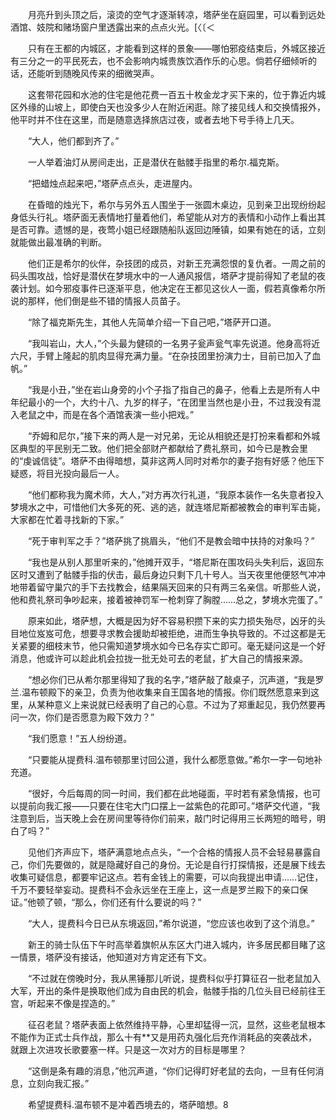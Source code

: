 　　月亮升到头顶之后，滚烫的空气才逐渐转凉，塔萨坐在庭园里，可以看到远处酒馆、妓院和赌场窗户里透露出来的点点火光。[〈〔＜

　　只有在王都的内城区，才能看到这样的景象——哪怕邪疫结束后，外城区接近有三分之一的平民死去，也不会影响内城贵族饮酒作乐的心思。倘若仔细倾听的话，还能听到随晚风传来的细微哭声。

　　这套带花园和水池的住宅是他花费一百五十枚金龙才买下来的，位于靠近内城区外缘的山坡上，即使白天也没多少人在附近闲逛。除了接见线人和交换情报外，他平时并不住在这里，而是随意选择旅店过夜，或者去地下号手待上几天。

　　“大人，他们都到齐了。”

　　一人举着油灯从房间走出，正是潜伏在骷髅手指里的希尔.福克斯。

　　“把蜡烛点起来吧，”塔萨点点头，走进屋内。

　　在昏暗的烛光下，希尔与另外五人围坐于一张圆木桌边，见到亲卫出现纷纷起身低头行礼。塔萨面无表情地打量着他们，希望能从对方的表情和小动作上看出其是否可靠。遗憾的是，夜莺小姐已经跟随船队返回边陲镇，如果有她在的话，立刻就能做出最准确的判断。

　　他们正是希尔的伙伴，杂技团的成员，对新王充满怨恨的复仇者。一周之前的码头围攻战，恰好是潜伏在梦境水中的一人通风报信，塔萨才提前得知了老鼠的夜袭计划。如今邪疫事件已逐渐平息，他决定在王都见这伙人一面，假若真像希尔所说的那样，他们倒是些不错的情报人员苗子。

　　“除了福克斯先生，其他人先简单介绍一下自己吧，”塔萨开口道。

　　“我叫岩山，大人，”个头最为健硕的一名男子瓮声瓮气率先说道。他身高将近六尺，手臂上隆起的肌肉显得充满力量。“在杂技团里扮演力士，目前已加入了血帆。”

　　“我是小丑，”坐在岩山身旁的小个子指了指自己的鼻子，他看上去是所有人中年纪最小的一个，大约十八、九岁的样子，“在团里当然也是小丑，不过我没有混入老鼠之中，而是在各个酒馆表演一些小把戏。”

　　“乔姆和尼尔，”接下来的两人是一对兄弟，无论从相貌还是打扮来看都和外城区典型的平民别无二致。他们把全部财产都献给了费礼祭司，如今已是教会里的“虔诚信徒”。塔萨不由得暗想，莫非这两人同时对希尔的妻子抱有好感？他压下疑惑，将目光投向最后一人。

　　“他们都称我为魔术师，大人，”对方再次行礼道，“我原本装作一名失意者投入梦境水之中，可惜他们大多死的死、逃的逃，就连塔尼斯都被教会的审判军击毙，大家都在忙着寻找新的下家。”

　　“死于审判军之手？”塔萨挑了挑眉头，“他们不是教会暗中扶持的对象吗？”

　　“我也是从别人那里听来的，”他摊开双手，“塔尼斯在围攻码头失利后，返回东区时又遭到了骷髅手指的伏击，最后身边只剩下几十号人。当天夜里他便怒气冲冲地带着留守巢穴的手下去找教会，结果隔天回来的只有两三名亲信。听那些人说，他和费礼祭司争吵起来，接着被神罚军一枪刺穿了胸膛……总之，梦境水完蛋了。”

　　原来如此，塔萨想，大概是因为好不容易积攒下来的实力损失殆尽，凶牙的头目地位岌岌可危，想要寻求教会援助却被拒绝，进而生争执导致的。不过这都是无关紧要的细枝末节，他只需知道梦境水如今已名存实亡即可。毫无疑问这是一个好消息，他或许可以趁此机会拉拢一批无处可去的老鼠，扩大自己的情报来源。

　　“想必你们已从希尔那里得知了我的名字，”塔萨敲了敲桌子，沉声道，“我是罗兰.温布顿殿下的亲卫，负责为他收集来自王国各地的情报。你们既然愿意来到这里，从某种意义上来说就已经表明了自己的心意。不过为了郑重起见，我仍然要再问一次，你们是否愿意为殿下效力？”

　　“我们愿意！”五人纷纷道。

　　“只要能从提费科.温布顿那里讨回公道，我什么都愿意做。”希尔一字一句地补充道。

　　“很好，今后每周的同一时间，我们都在此地碰面，平时若有紧急情报，也可以提前向我汇报——只要在住宅大门口摆上一盆紫色的花即可。”塔萨交代道，“我注意到后，当天晚上会在房间里等待你们前来，敲门时记得用三长两短的暗号，明白了吗？”

　　见他们齐声应下，塔萨满意地点点头，“一个合格的情报人员不会轻易暴露自己，你们先要做的，就是隐藏好自己的身份。无论是自行打探情报，还是展下线去收集可疑信息，都要牢记这点。若有金钱上的需要，可以向我提出申请……记住，千万不要轻举妄动。提费科不会永远坐在王座上，这一点是罗兰殿下的亲口保证。”他顿了顿，“那么，你们还有什么要说的吗？”

　　“大人，提费科今日已从东境返回，”希尔说道，“您应该也收到了这个消息。”

　　新王的骑士队伍下午时高举着旗帜从东区大门进入城内，许多居民都目睹了这一情景，塔萨没有接话，他知道对方肯定还有下文。

　　“不过就在傍晚时分，我从黑锤那儿听说，提费科似乎打算征召一批老鼠加入大军，开出的条件是换取他们成为自由民的机会，骷髅手指的几位头目已经前往王宫，听起来不像是捏造的。”

　　征召老鼠？塔萨表面上依然维持平静，心里却猛得一沉，显然，这些老鼠根本不能作为正式士兵作战，那么十有**又是用药丸强化后充作消耗品的突袭战术，就跟上次进攻长歌要塞一样。只是这一次对方的目标是哪里？

　　“这倒是条有趣的消息，”他沉声道，“你们记得盯好老鼠的去向，一旦有任何消息，立刻向我汇报。”

　　希望提费科.温布顿不是冲着西境去的，塔萨暗想。8

　　
